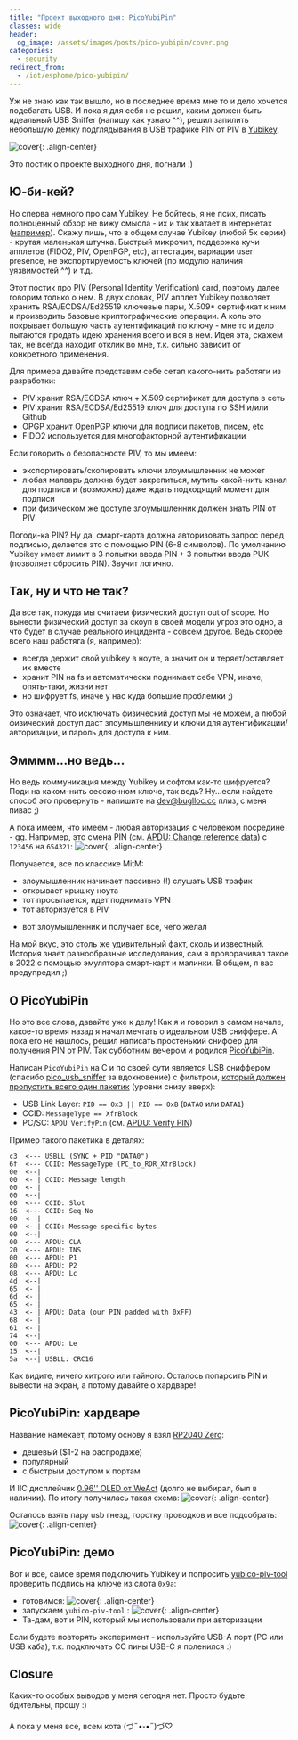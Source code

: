```yaml
---
title: "Проект выходного дня: PicoYubiPin"
classes: wide
header:
  og_image: /assets/images/posts/pico-yubipin/cover.png
categories:
  - security
redirect_from:
  - /iot/esphome/pico-yubipin/
---
```


Уж не знаю как так вышло, но в последнее время мне то и дело хочется подебагать USB. И пока я для себя не решил, каким должен быть идеальный USB Sniffer (напишу как узнаю ^^), решил запилить небольшую демку подглядывания в USB трафике PIN от PIV в [Yubikey](https://www.yubico.com/authentication-standards/smart-card/).

![cover](/assets/images/posts/pico-yubipin/cover.png){: .align-center}

Это постик о проекте выходного дня, погнали :)
## Ю-би-кей?
Но сперва немного про сам Yubikey. Не бойтесь, я не псих, писать полноценный обзор не вижу смысла - их и так хватает в интернетах ([например](https://blog.ctis.me/2022/12/yubikey-piv-gpg/)). Скажу лишь, что в общем случае Yubikey (любой 5x серии) - крутая маленькая штучка. Быстрый микрочип, поддержка кучи апплетов (FIDO2, PIV, OpenPGP, etc), аттестация, вариации user presence, не экспортируемость ключей (по модулю наличия уязвимостей ^^) и т.д.

Этот постик про PIV (Personal Identity Verification) card, поэтому далее говорим только о нем. В двух словах, PIV апплет Yubikey позволяет хранить RSA/ECDSA/Ed25519 ключевые пары, X.509* сертификат к ним и производить базовые криптографические операции. А коль это покрывает большую часть аутентификаций по ключу - мне то и дело пытаются продать идею хранения всего и вся в нем. Идея эта, скажем так, не всегда находит отклик во мне, т.к. сильно зависит от конкретного применения.

Для примера давайте представим себе сетап какого-нить работяги из разработки:
  - PIV хранит RSA/ECDSA ключ + X.509 сертификат для доступа в сеть
  - PIV хранит RSA/ECDSA/Ed25519 ключ для доступа по SSH и/или Github
  - OPGP хранит OpenPGP ключи для подписи пакетов, писем, etc
  - FIDO2 используется для многофакторной аутентификации

Если говорить о безопасносте PIV, то мы имеем:
  - экспортировать/скопировать ключи злоумышленник не может
  - любая малварь должна будет закрепиться, мутить какой-нить канал для подписи и (возможно) даже ждать подходящий момент для подписи
  - при физическом же доступе злоумышленник должен знать PIN от PIV

Погоди-ка PIN? Ну да, смарт-карта должна авторизовать запрос перед подписью, делается это с помощью PIN (6-8 символов). По умолчанию Yubikey имеет лимит в 3 попытки ввода PIN + 3 попытки ввода PUK (позволяет сбросить PIN). Звучит логично.
## Так, ну и что не так?
Да все так, покуда мы считаем физический доступ out of scope. Но вынести физический доступ за скоуп в своей модели угроз это одно, а что будет в случае реального инцидента - совсем другое. Ведь скорее всего наш работяга (я, например):
  - всегда держит свой yubikey в ноуте, а значит он и теряет/оставляет их вместе
  - хранит PIN на fs и автоматически поднимает себе VPN, иначе, опять-таки, жизни нет
  - но шифрует fs, иначе у нас куда большие проблемки ;)

Это означает, что исключать физический доступ мы не можем, а любой физический доступ даст злоумышленнику и ключи для аутентификации/авторизации, и пароль для доступа к ним.

## Эмммм...но ведь...
Но ведь коммуникация между Yubikey и софтом как-то шифруется? Поди на каком-нить сессионном ключе, так ведь? Ну...если найдете способ это провернуть - напишите на [dev@buglloc.cc](mailto:dev@buglloc.cc) плиз, с меня пивас ;)

А пока имеем, что имеем - любая авторизация с человеком посредине - gg. Например, это смена PIN (см. [APDU: Change reference data](https://docs.yubico.com/yesdk/users-manual/application-piv/apdu/change-ref.html)) с `123456` на `654321`:
![cover](/assets/images/posts/pico-yubipin/piv_change_pin.png){: .align-center}

Получается, все по классике MitM:
  - злоумышленник начинает пассивно (!) слушать USB трафик
  - открывает крышку ноута
  - тот просыпается, идет поднимать VPN
  - тот авторизуется в PIV
  * вот злоумышленник и получает все, чего желал

На мой вкус, это столь же удивительный факт, сколь и известный. История знает разнообразные исследования, сам я проворачивал такое в 2022 с помощью эмулятора смарт-карт и малинки. В общем, я вас предупредил ;)
## О PicoYubiPin
Но это все слова, давайте уже к делу! Как я и говорил в самом начале, какое-то время назад я начал мечтать о идеальном USB сниффере. А пока его не нашлось, решил написать простенький сниффер для получения PIN от PIV. Так субботним вечером и родился [PicoYubiPin](https://github.com/buglloc/pico_yubipin/).

Написан `PicoYubiPin` на С и по своей сути является USB сниффером (cпасибо [pico_usb_sniffer](https://github.com/tana/pico_usb_sniffer) за вдохновение) с фильтром, [который должен пропустить всего один пакетик](https://github.com/buglloc/pico_yubipin/blob/69a26f273d0adc414d6ad3bf54c05ee2ffd2ebed/main.cc#L192-L236) (уровни снизу вверх):
  - USB Link Layer: `PID == 0x3 || PID == 0xB` (`DATA0` или `DATA1`)
  - CCID: `MessageType == XfrBlock`
  - PC/SC: `APDU VerifyPin` (см. [APDU: Verify PIN](https://docs.yubico.com/yesdk/users-manual/application-piv/apdu/verify.html))

Пример такого пакетика в деталях:
```
c3  <--- USBLL (SYNC + PID "DATA0")
6f  <--- CCID: MessageType (PC_to_RDR_XfrBlock)
0e  <--|
00  <- | CCID: Message length
00  <- |
00  <--|
00  <--- CCID: Slot
16  <--- CCID: Seq No
00  <--|
00  <- | CCID: Message specific bytes
00  <--|
00  <--- APDU: CLA
20  <--- APDU: INS
00  <--- APDU: P1
80  <--- APDU: P2
08  <--- APDU: Lc
4d  <--|
65  <- |
6d  <- |
65  <- |
43  <- | APDU: Data (our PIN padded with 0xFF)
68  <- |
61  <- |
74  <--|
00  <--- APDU: Le
15  <--|
5a  <--| USBLL: CRC16
```

Как видите, ничего хитрого или тайного. Осталось попарсить PIN и вывести на экран, а потому давайте о хардваре!

## PicoYubiPin: хардваре
Название намекает, потому основу я взял [RP2040 Zero](https://www.waveshare.com/wiki/RP2040-Zero):
  - дешевый ($1-2 на распродаже)
  - популярный
  - с быстрым доступом к портам

И IIC дисплейчик [0.96'' OLED от WeAct](https://github.com/WeActStudio/WeActStudio.OLEDModule) (долго не выбирал, был в наличии). По итогу получилась такая схема:
![cover](/assets/images/posts/pico-yubipin/schema.excalidraw.svg){: .align-center}

Осталось взять пару usb гнезд, горстку проводков и все подсобрать:
![cover](/assets/images/posts/pico-yubipin/built.jpg){: .align-center}

## PicoYubiPin: демо
Вот и все, самое время подключить Yubikey и попросить [yubico-piv-tool](https://developers.yubico.com/yubico-piv-tool/) проверить подпись на ключе из слота `0x9a`:
  - готовимся:
![cover](/assets/images/posts/pico-yubipin/prepare.jpg){: .align-center}
  - запускаем `yubico-piv-tool` :
![cover](/assets/images/posts/pico-yubipin/boom.jpg){: .align-center}
  - Та-дам, вот и PIN, который мы использовали при авторизации

Если будете повторять эксперимент - используйте USB-A порт (PC или USB хаба), т.к. подключать CC пины USB-C я поленился :)

## Closure
Каких-то особых выводов у меня сегодня нет. Просто будьте бдительны, прошу :)

А пока у меня все, всем кота (づ˶•༝•˶)づ♡
